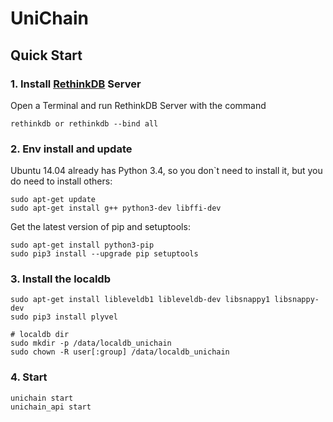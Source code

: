 # UniChain

## Quick Start

### 1. Install [RethinkDB](https://rethinkdb.com/docs/install/ubuntu/) Server

Open a Terminal and run RethinkDB Server with the command
```
rethinkdb or rethinkdb --bind all
```
### 2. Env install and update
Ubuntu 14.04 already has Python 3.4, so you don\`t need to install it, but you do need to install others:

```
sudo apt-get update
sudo apt-get install g++ python3-dev libffi-dev
```
Get the latest version of pip and setuptools:
```
sudo apt-get install python3-pip
sudo pip3 install --upgrade pip setuptools
```

### 3. Install the localdb
```
sudo apt-get install libleveldb1 libleveldb-dev libsnappy1 libsnappy-dev
sudo pip3 install plyvel

# localdb dir
sudo mkdir -p /data/localdb_unichain
sudo chown -R user[:group] /data/localdb_unichain
```

### 4. Start
```
unichain start
unichain_api start
```
